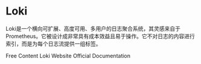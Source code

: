 # Loki

Loki是一个横向可扩展、高度可用、多用户的日志聚合系统，其灵感来自于Prometheus。它被设计成非常具有成本效益且易于操作。它不对日志的内容进行索引，而是为每个日志流提供一组标签。

<ResourceGroupTitle>Free Content</ResourceGroupTitle>
<BadgeLink colorScheme='blue' badgeText='Loki Website' href='https://grafana.com/oss/loki/'>Loki Website</BadgeLink>
<BadgeLink colorScheme='blue' badgeText='Read' href='https://grafana.com/docs/loki/latest/?pg=oss-loki&plcmt=quick-links'>Official Documentation</BadgeLink>
